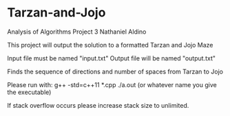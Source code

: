 # Tarzan-and-Jojo
Analysis of Algorithms Project 3
Nathaniel Aldino

This project will output the solution to a formatted Tarzan and Jojo Maze

Input file must be named "input.txt"
Output file will be named "output.txt"

Finds the sequence of directions and number of spaces from Tarzan to Jojo 

Please run with:
g++ -std=c++11  *.cpp
./a.out (or whatever name you give the executable)

If stack overflow occurs please increase stack size to unlimited.
